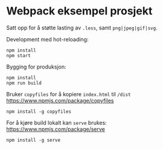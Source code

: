 # Webpack eksempel prosjekt

Satt opp for å støtte lasting av `.less`, samt `png|jpeg|gif|svg`.

Development med hot-reloading:
```
npm install
npm start
```

Bygging for produksjon:
```
npm install
npm run build
```

Bruker `copyfiles` for å kopiere `index.html` til `/dist`
https://www.npmjs.com/package/copyfiles
```
npm install -g copyfiles
```

For å kjøre build lokalt kan `serve` brukes:
https://www.npmjs.com/package/serve
```
npm install -g serve
```